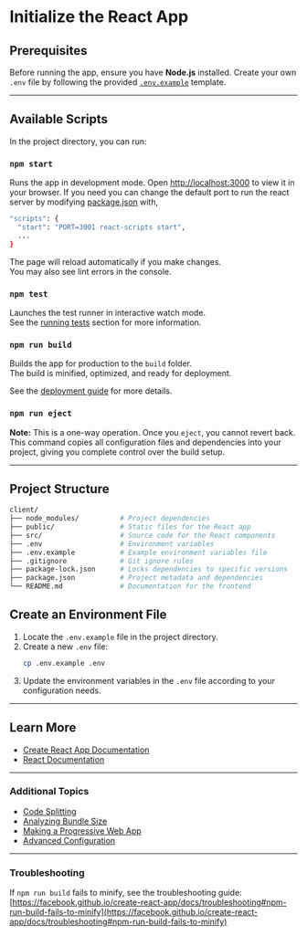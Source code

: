# Initialize the React App

## Prerequisites  
Before running the app, ensure you have **Node.js** installed. Create your own `.env` file by following the provided [`.env.example`](./.env.example) template.  

---

## Available Scripts  

In the project directory, you can run:  

### `npm start`  

Runs the app in development mode. Open [http://localhost:3000](http://localhost:3000) to view it in your browser. If you need you can change the default port to run the react server by modifying [package.json](./package.json) with,

```bash
"scripts": {
  "start": "PORT=3001 react-scripts start",
  ...
}
```

The page will reload automatically if you make changes.  
You may also see lint errors in the console.

### `npm test`  

Launches the test runner in interactive watch mode.  
See the [running tests](https://facebook.github.io/create-react-app/docs/running-tests) section for more information.

### `npm run build`  

Builds the app for production to the `build` folder.  
The build is minified, optimized, and ready for deployment.  

See the [deployment guide](https://facebook.github.io/create-react-app/docs/deployment) for more details.

### `npm run eject`  

**Note:** This is a one-way operation. Once you `eject`, you cannot revert back.  
This command copies all configuration files and dependencies into your project, giving you complete control over the build setup.

---

## Project Structure

```bash
client/
├── node_modules/          # Project dependencies
├── public/                # Static files for the React app
├── src/                   # Source code for the React components
├── .env                   # Environment variables
├── .env.example           # Example environment variables file
├── .gitignore             # Git ignore rules
├── package-lock.json      # Locks dependencies to specific versions
├── package.json           # Project metadata and dependencies
└── README.md              # Documentation for the frontend

```

## Create an Environment File  

1. Locate the `.env.example` file in the project directory.
2. Create a new `.env` file:
   ```bash
   cp .env.example .env
   ```
3. Update the environment variables in the `.env` file according to your configuration needs.

---

## Learn More  

- [Create React App Documentation](https://facebook.github.io/create-react-app/docs/getting-started)  
- [React Documentation](https://reactjs.org/)

---

### Additional Topics  

- [Code Splitting](https://facebook.github.io/create-react-app/docs/code-splitting)  
- [Analyzing Bundle Size](https://facebook.github.io/create-react-app/docs/analyzing-the-bundle-size)  
- [Making a Progressive Web App](https://facebook.github.io/create-react-app/docs/making-a-progressive-web-app)  
- [Advanced Configuration](https://facebook.github.io/create-react-app/docs/advanced-configuration)  

---

### Troubleshooting  

If `npm run build` fails to minify, see the troubleshooting guide:  
[https://facebook.github.io/create-react-app/docs/troubleshooting#npm-run-build-fails-to-minify](https://facebook.github.io/create-react-app/docs/troubleshooting#npm-run-build-fails-to-minify)  
